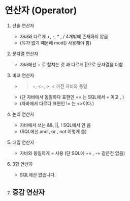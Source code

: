 # 연산자 (Operator)

1. 산술 연산자   
	- 자바와 다르게 +, -, * , / 4개밖에 존재하지 않음 
	- (%가 없기 때문에 mod() 사용해야 함)  

2. 문자열 연산자  
	- 자바에선 + 로 합치는 것 과 다르게 ||으로 문자열을 더함   

3. 비교 연산자
	- >=, <=, >, < 까진 자바와 동일   
	- (단 자바에서 동일하다 표현인 == 는 SQL에서 = 이고 , )  
	- (자바에서 다르다 표현인 != 는 <>이다.)  

4. 논리 연산자  
	- 자바에서 쓰는 &&, ||, ! SQL에서 안 씀  
	- (SQL에선 and , or , not 이렇게 씀)  
5. 대입 연산자
	- 자바와 동일하게 = 사용 (단 SQL에 += , -= 같은건 없음)  
6. 3항 연산자 
	- SQL에선 없습니다.  
7.  증감 연산자
	- 